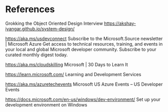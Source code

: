 # References
Grokking the Object Oriented Design Interview
https://akshay-iyangar.github.io/system-design/

https://aka.ms/usdevconnect 
Subscribe to the Microsoft.Source newsletter | Microsoft Azure
Get access to technical resources, training, and events in your local and global Microsoft developer community. Subscribe to your curated monthly digest today.

https://aka.ms/cloudskilling
Microsoft | 30 Days to Learn It


https://learn.microsoft.com/ 
Learning and Development Services

https://aka.ms/azuretechevents
Microsoft US Azure Events – US Developer Events

https://docs.microsoft.com/en-us/windows/dev-environment/
Set up your development environment on Windows


